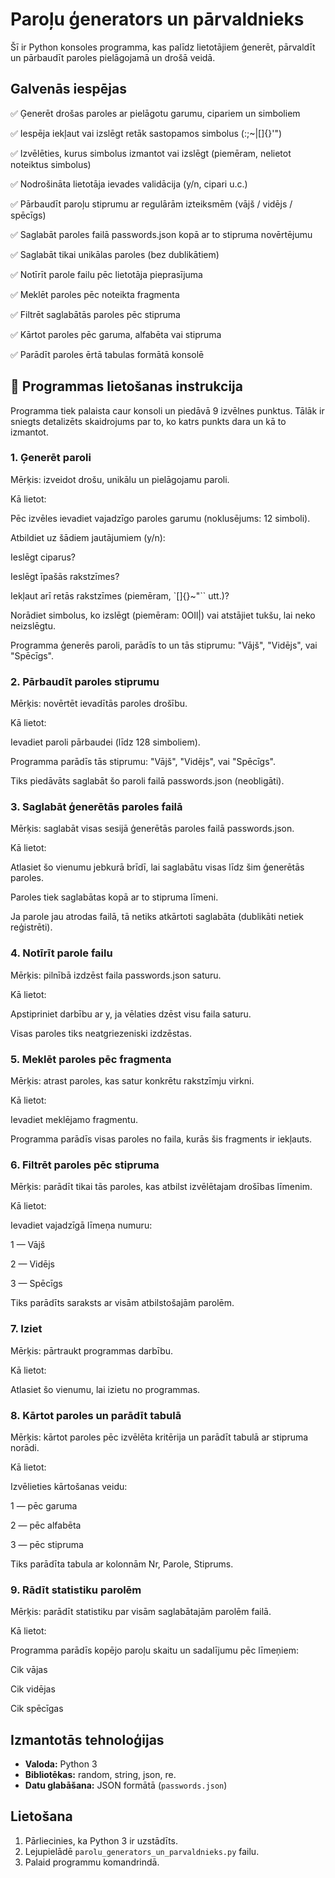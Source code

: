 # Paroļu ģenerators un pārvaldnieks
Šī ir Python konsoles programma, kas palīdz lietotājiem ģenerēt, pārvaldīt un pārbaudīt paroles pielāgojamā un drošā veidā.

## Galvenās iespējas
✅ Ģenerēt drošas paroles ar pielāgotu garumu, cipariem un simboliem

✅ Iespēja iekļaut vai izslēgt retāk sastopamos simbolus (:;~\|[]{}'")

✅ Izvēlēties, kurus simbolus izmantot vai izslēgt (piemēram, nelietot noteiktus simbolus)

✅ Nodrošināta lietotāja ievades validācija (y/n, cipari u.c.)

✅ Pārbaudīt paroļu stiprumu ar regulārām izteiksmēm (vājš / vidējs / spēcīgs)

✅ Saglabāt paroles failā passwords.json kopā ar to stipruma novērtējumu

✅ Saglabāt tikai unikālas paroles (bez dublikātiem)

✅ Notīrīt parole failu pēc lietotāja pieprasījuma

✅ Meklēt paroles pēc noteikta fragmenta

✅ Filtrēt saglabātās paroles pēc stipruma

✅ Kārtot paroles pēc garuma, alfabēta vai stipruma

✅ Parādīt paroles ērtā tabulas formātā konsolē


## 📘 Programmas lietošanas instrukcija
Programma tiek palaista caur konsoli un piedāvā 9 izvēlnes punktus. Tālāk ir sniegts detalizēts skaidrojums par to, ko katrs punkts dara un kā to izmantot.

### 1. Ģenerēt paroli
Mērķis: izveidot drošu, unikālu un pielāgojamu paroli.

Kā lietot:

Pēc izvēles ievadiet vajadzīgo paroles garumu (noklusējums: 12 simboli).

Atbildiet uz šādiem jautājumiem (y/n):

Ieslēgt ciparus?

Ieslēgt īpašās rakstzīmes?

Iekļaut arī retās rakstzīmes (piemēram, `[]{}~"`` utt.)?

Norādiet simbolus, ko izslēgt (piemēram: 0OIl|) vai atstājiet tukšu, lai neko neizslēgtu.

Programma ģenerēs paroli, parādīs to un tās stiprumu:
"Vājš", "Vidējs", vai "Spēcīgs".

### 2. Pārbaudīt paroles stiprumu
Mērķis: novērtēt ievadītās paroles drošību.

Kā lietot:

Ievadiet paroli pārbaudei (līdz 128 simboliem).

Programma parādīs tās stiprumu: "Vājš", "Vidējs", vai "Spēcīgs".

Tiks piedāvāts saglabāt šo paroli failā passwords.json (neobligāti).

### 3. Saglabāt ģenerētās paroles failā
Mērķis: saglabāt visas sesijā ģenerētās paroles failā passwords.json.

Kā lietot:

Atlasiet šo vienumu jebkurā brīdī, lai saglabātu visas līdz šim ģenerētās paroles.

Paroles tiek saglabātas kopā ar to stipruma līmeni.

Ja parole jau atrodas failā, tā netiks atkārtoti saglabāta (dublikāti netiek reģistrēti).

### 4. Notīrīt parole failu
Mērķis: pilnībā izdzēst faila passwords.json saturu.

Kā lietot:

Apstipriniet darbību ar y, ja vēlaties dzēst visu faila saturu.

Visas paroles tiks neatgriezeniski izdzēstas.

### 5. Meklēt paroles pēc fragmenta
Mērķis: atrast paroles, kas satur konkrētu rakstzīmju virkni.

Kā lietot:

Ievadiet meklējamo fragmentu.

Programma parādīs visas paroles no faila, kurās šis fragments ir iekļauts.

### 6. Filtrēt paroles pēc stipruma
Mērķis: parādīt tikai tās paroles, kas atbilst izvēlētajam drošības līmenim.

Kā lietot:

Ievadiet vajadzīgā līmeņa numuru:

1 — Vājš

2 — Vidējs

3 — Spēcīgs

Tiks parādīts saraksts ar visām atbilstošajām parolēm.

### 7. Iziet
Mērķis: pārtraukt programmas darbību.

Kā lietot:

Atlasiet šo vienumu, lai izietu no programmas.

### 8. Kārtot paroles un parādīt tabulā
Mērķis: kārtot paroles pēc izvēlēta kritērija un parādīt tabulā ar stipruma norādi.

Kā lietot:

Izvēlieties kārtošanas veidu:

1 — pēc garuma

2 — pēc alfabēta

3 — pēc stipruma

Tiks parādīta tabula ar kolonnām Nr, Parole, Stiprums.

### 9. Rādīt statistiku parolēm
Mērķis: parādīt statistiku par visām saglabātajām parolēm failā.

Kā lietot:

Programma parādīs kopējo paroļu skaitu un sadalījumu pēc līmeņiem:

Cik vājas

Cik vidējas

Cik spēcīgas

## Izmantotās tehnoloģijas

- **Valoda:** Python 3
- **Bibliotēkas:** random, string, json, re.
- **Datu glabāšana:** JSON formātā (`passwords.json`)

## Lietošana

1. Pārliecinies, ka Python 3 ir uzstādīts.
2. Lejupielādē `parolu_generators_un_parvaldnieks.py` failu.
3. Palaid programmu komandrindā.
